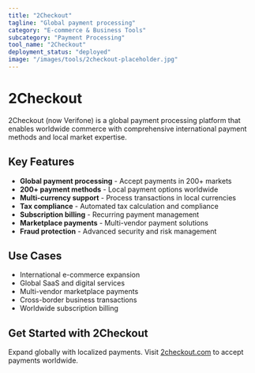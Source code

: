 ```yaml
---
title: "2Checkout"
tagline: "Global payment processing"
category: "E-commerce & Business Tools"
subcategory: "Payment Processing"
tool_name: "2Checkout"
deployment_status: "deployed"
image: "/images/tools/2checkout-placeholder.jpg"
---
```


# 2Checkout

2Checkout (now Verifone) is a global payment processing platform that enables worldwide commerce with comprehensive international payment methods and local market expertise.

## Key Features

- **Global payment processing** - Accept payments in 200+ markets
- **200+ payment methods** - Local payment options worldwide
- **Multi-currency support** - Process transactions in local currencies
- **Tax compliance** - Automated tax calculation and compliance
- **Subscription billing** - Recurring payment management
- **Marketplace payments** - Multi-vendor payment solutions
- **Fraud protection** - Advanced security and risk management

## Use Cases

- International e-commerce expansion
- Global SaaS and digital services
- Multi-vendor marketplace payments
- Cross-border business transactions
- Worldwide subscription billing

## Get Started with 2Checkout

Expand globally with localized payments. Visit [2checkout.com](https://www.2checkout.com) to accept payments worldwide.